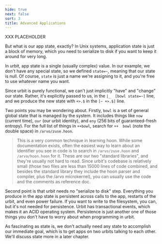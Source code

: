 ```yaml
---
hide: true
next: false
sort: 3
title: Advanced Applications
---
```


XXX PLACEHOLDER

But what is our app state, exactly?  In Unix systems, application
state is just a block of memory, which you need to serialize to
disk if you want to keep it around for very long.

In urbit, app state is a single (usually complex) value.  In our
example, we don't have any special state, so we defined
`state=~`, meaning that our state is null.  Of course, `state` is
just a name we're assigning to it, and you're free to use
whatever name you want.

Since urbit is purely functional, we can't just implicitly "have"
and "change" our state.  Rather, it's explicitly passed to us, in
the `|_  [bowl state=~]` line, and we produce the new state with
`+>.$` in the `[~ +>.$]` line.

Two points you may be wondering about.  Firstly, `bowl` is a set
of general global state that is managed by the system.  It
includes things like `now` (current time), `our` (our urbit
identity), and `eny` (256 bits of guaranteed-fresh entropy).  For
the full list of things in `++bowl`, search for `++  bowl` (note
the double space) in `/arvo/zuse.hoon`.

> This is a very common technique in learning hoon.  While some
> documentation exists, often the easiest way to learn about an
> identifier you see in code is to search in `/arvo/zuse.hoon`
> and `/arvo/hoon.hoon` for it.  These are our two "standard
> libraries", and they're usually not hard to read.  Since
> urbit's codebase is relatively small (those two files are less
> than 15000 lines of code combined, and besides the standard
> library they include the hoon parser and compiler, plus the
> /arvo microkernel), you can usually use the code and the
> comments as reference doc.

Second point is that urbit needs no "serialize to disk" step.
Everything you produce in the app state is persistent across
calls to the app, restarts of the urbit, and even power failure.
If you want to write to the filesystem, you can, but it's not
needed for persistence.  Urbit has transactional events, which
makes it an ACID operating system.  Persistence is just another
one of those things you don't have to worry about when
programming in urbit.

As fascinating as state is, we don't actually need any state to
accomplish our immediate goal, which is to get apps on two urbits
talking to each other.  We'll discuss state more in a later
chapter.
